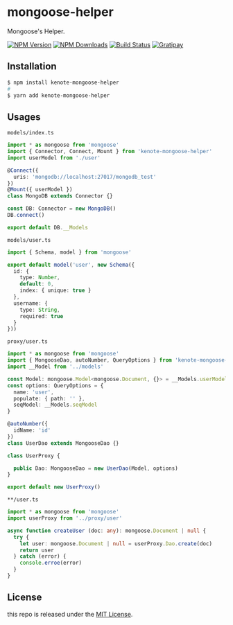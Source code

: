 # mongoose-helper

Mongoose's Helper.

[![NPM Version][npm-image]][npm-url]
[![NPM Downloads][downloads-image]][downloads-url]
[![Build Status][travis-image]][travis-url]
[![Gratipay][licensed-image]][licensed-url]

## Installation

```bash
$ npm install kenote-mongoose-helper
#
$ yarn add kenote-mongoose-helper
```

## Usages

`models/index.ts`

```ts
import * as mongoose from 'mongoose'
import { Connector, Connect, Mount } from 'kenote-mongoose-helper'
import userModel from './user'

@Connect({
  uris: 'mongodb://localhost:27017/mongodb_test'
})
@Mount({ userModel })
class MongoDB extends Connector {}

const DB: Connector = new MongoDB()
DB.connect()

export default DB.__Models
```

`models/user.ts`

```ts
import { Schema, model } from 'mongoose'

export default model('user', new Schema({
  id: {
    type: Number,
    default: 0,
    index: { unique: true }
  },
  username: {
    type: String,
    required: true
  }
}))
```

`proxy/user.ts`

```ts
import * as mongoose from 'mongoose' 
import { MongooseDao, autoNumber, QueryOptions } from 'kenote-mongoose-helper'
import __Model from '../models'

const Model: mongoose.Model<mongoose.Document, {}> = __Models.userModel
const options: QueryOptions = {
  name: 'user',
  populate: { path: '' },
  seqModel: __Models.seqModel
}

@autoNumber({
  idName: 'id'
})
class UserDao extends MongooseDao {}

class UserProxy {

  public Dao: MongooseDao = new UserDao(Model, options)
}

export default new UserProxy()
```

`**/user.ts`

```ts
import * as mongoose from 'mongoose'
import userProxy from '../proxy/user'

async function createUser (doc: any): mongoose.Document | null {
  try {
    let user: mongoose.Document | null = userProxy.Dao.create(doc)
    return user
  } catch (error) {
    console.erroe(error)
  }
}
```

## License

this repo is released under the [MIT License](https://github.com/kenote/mongoose-helper/blob/master/LICENSE).

[npm-image]: https://img.shields.io/npm/v/kenote-mongoose-helper.svg
[npm-url]: https://www.npmjs.com/package/kenote-mongoose-helper
[downloads-image]: https://img.shields.io/npm/dm/kenote-mongoose-helper.svg
[downloads-url]: https://www.npmjs.com/package/kenote-mongoose-helper
[travis-image]: https://travis-ci.com/kenote/config-mongoose.svg?branch=master
[travis-url]: https://travis-ci.com/kenote/mongoose-helper
[licensed-image]: https://img.shields.io/badge/license-MIT-blue.svg
[licensed-url]: https://github.com/kenote/mongoose-helper/blob/master/LICENSE